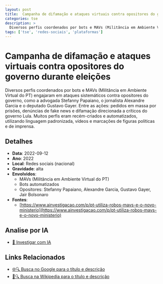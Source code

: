 ```yaml
---
layout: post
title:  Campanha de difamação e ataques virtuais contra opositores do governo durante eleições
categories: tse
description: > 
  Diversos perfis coordenados por bots e MAVs (Militância em Ambiente Virtual do PT) engajaram em ataques sistemáticos contra opositores do governo, como a advogada Stefanny Papaiano, o jornalista Alexandre Garcia e o deputado Gustavo Gayer. 
tags: ['tse', 'redes-sociais', 'plataformas']
---
```


# Campanha de difamação e ataques virtuais contra opositores do governo durante eleições

Diversos perfis coordenados por bots e MAVs (Militância em Ambiente Virtual do PT) engajaram em ataques sistemáticos contra opositores do governo, como a advogada Stefanny Papaiano, o jornalista Alexandre Garcia e o deputado Gustavo Gayer. Entre as ações: pedidos em massa por prisões, denúncias de fake news e difamação direcionada a críticos do governo Lula. Muitos perfis eram recém-criados e automatizados, utilizando linguagem padronizada, vídeos e marcações de figuras políticas e de imprensa.

## Detalhes
- **Data**: 2022-09-12
- **Ano**: 2022
- **Local**: Redes sociais (nacional)
- **Gravidade**: alta
- **Envolvidos**:
  - MAVs (Militância em Ambiente Virtual do PT)
  - Bots automatizados
  - Opositores: Stefanny Papaiano, Alexandre Garcia, Gustavo Gayer, Jair Bolsonaro
- **Fontes**:
  - [https://www.ainvestigacao.com/p/pt-utiliza-robos-mavs-e-o-novo-ministerio](https://www.ainvestigacao.com/p/pt-utiliza-robos-mavs-e-o-novo-ministerio)

## Analise por IA
- [🤖 Investigar com IA](https://www.perplexity.ai/search?q=%22Alexandre%20de%20Moraes%22%20Campanha%20de%20difama%C3%A7%C3%A3o%20e%20ataques%20virtuais%20contra%20opositores%20do%20governo%20durante%20elei%C3%A7%C3%B5es%20Diversos%20perfis%20coordenados%20por%20bots%20e%20MAVs%20%28Milit%C3%A2ncia%20em%20Ambiente%20Virtual%20do%20PT%29%20engajaram%20em%20ataques%20sistem%C3%A1ticos%20contra%20opositores%20do%20governo%2C%20como%20a%20advogada%20Stefanny%20Papaiano%2C%20o%20jornalista%20Alexandre%20Garcia%20e%20o%20deputado%20Gustavo%20Gayer.%20Entre%20as%20a%C3%A7%C3%B5es%3A%20pedidos%20em%20massa%20por%20pris%C3%B5es%2C%20den%C3%BAncias%20de%20fake%20news%20e%20difama%C3%A7%C3%A3o%20direcionada%20a%20cr%C3%ADticos%20do%20governo%20Lula.%20Muitos%20perfis%20eram%20rec%C3%A9m-criados%20e%20automatizados%2C%20utilizando%20linguagem%20padronizada%2C%20v%C3%ADdeos%20e%20marca%C3%A7%C3%B5es%20de%20figuras%20pol%C3%ADticas%20e%20de%20imprensa.%20Redes%20sociais%20%28nacional%29%202022)

## Links Relacionados
- [🌐🔍 Busca no Google para o título e descrição](https://www.google.com/search?q=%22Alexandre%20de%20Moraes%22%20Campanha%20de%20difama%C3%A7%C3%A3o%20e%20ataques%20virtuais%20contra%20opositores%20do%20governo%20durante%20elei%C3%A7%C3%B5es%20Diversos%20perfis%20coordenados%20por%20bots%20e%20MAVs%20%28Milit%C3%A2ncia%20em%20Ambiente%20Virtual%20do%20PT%29%20engajaram%20em%20ataques%20sistem%C3%A1ticos%20contra%20opositores%20do%20governo%2C%20como%20a%20advogada%20Stefanny%20Papaiano%2C%20o%20jornalista%20Alexandre%20Garcia%20e%20o%20deputado%20Gustavo%20Gayer.%20Entre%20as%20a%C3%A7%C3%B5es%3A%20pedidos%20em%20massa%20por%20pris%C3%B5es%2C%20den%C3%BAncias%20de%20fake%20news%20e%20difama%C3%A7%C3%A3o%20direcionada%20a%20cr%C3%ADticos%20do%20governo%20Lula.%20Muitos%20perfis%20eram%20rec%C3%A9m-criados%20e%20automatizados%2C%20utilizando%20linguagem%20padronizada%2C%20v%C3%ADdeos%20e%20marca%C3%A7%C3%B5es%20de%20figuras%20pol%C3%ADticas%20e%20de%20imprensa.%20Redes%20sociais%20%28nacional%29%202022)
- [📖🔍 Busca na Wikipedia para o título e descrição](https://pt.wikipedia.org/w/index.php?search=%22Alexandre%20de%20Moraes%22%20Campanha%20de%20difama%C3%A7%C3%A3o%20e%20ataques%20virtuais%20contra%20opositores%20do%20governo%20durante%20elei%C3%A7%C3%B5es%20Diversos%20perfis%20coordenados%20por%20bots%20e%20MAVs%20%28Milit%C3%A2ncia%20em%20Ambiente%20Virtual%20do%20PT%29%20engajaram%20em%20ataques%20sistem%C3%A1ticos%20contra%20opositores%20do%20governo%2C%20como%20a%20advogada%20Stefanny%20Papaiano%2C%20o%20jornalista%20Alexandre%20Garcia%20e%20o%20deputado%20Gustavo%20Gayer.%20Entre%20as%20a%C3%A7%C3%B5es%3A%20pedidos%20em%20massa%20por%20pris%C3%B5es%2C%20den%C3%BAncias%20de%20fake%20news%20e%20difama%C3%A7%C3%A3o%20direcionada%20a%20cr%C3%ADticos%20do%20governo%20Lula.%20Muitos%20perfis%20eram%20rec%C3%A9m-criados%20e%20automatizados%2C%20utilizando%20linguagem%20padronizada%2C%20v%C3%ADdeos%20e%20marca%C3%A7%C3%B5es%20de%20figuras%20pol%C3%ADticas%20e%20de%20imprensa.%20Redes%20sociais%20%28nacional%29%202022)

